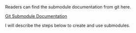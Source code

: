 Readers can find the submodule documentation from git here.

[Git Submodule Documentation](https://git-scm.com/book/en/v2/Git-Tools-Submodules)

I will describe the steps below to create and use submodules.

